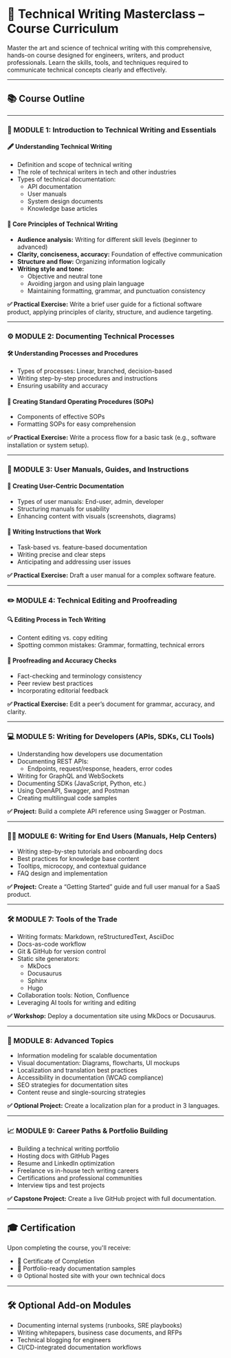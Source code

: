 # 🧠 Technical Writing Masterclass – Course Curriculum

Master the art and science of technical writing with this comprehensive, hands-on course designed for engineers, writers, and product professionals. Learn the skills, tools, and techniques required to communicate technical concepts clearly and effectively.

---

## 📚 Course Outline

---

### 🧱 MODULE 1: Introduction to Technical Writing and Essentials

#### 🖋️ Understanding Technical Writing
- Definition and scope of technical writing  
- The role of technical writers in tech and other industries  
- Types of technical documentation:  
  - API documentation  
  - User manuals  
  - System design documents  
  - Knowledge base articles

#### 🧭 Core Principles of Technical Writing
- **Audience analysis:** Writing for different skill levels (beginner to advanced)  
- **Clarity, conciseness, accuracy:** Foundation of effective communication  
- **Structure and flow:** Organizing information logically  
- **Writing style and tone:**  
  - Objective and neutral tone  
  - Avoiding jargon and using plain language  
  - Maintaining formatting, grammar, and punctuation consistency  

**✅ Practical Exercise:** Write a brief user guide for a fictional software product, applying principles of clarity, structure, and audience targeting.

---

### ⚙️ MODULE 2: Documenting Technical Processes

#### 🛠️ Understanding Processes and Procedures
- Types of processes: Linear, branched, decision-based  
- Writing step-by-step procedures and instructions  
- Ensuring usability and accuracy  

#### 📄 Creating Standard Operating Procedures (SOPs)
- Components of effective SOPs  
- Formatting SOPs for easy comprehension  

**✅ Practical Exercise:** Write a process flow for a basic task (e.g., software installation or system setup).

---

### 📘 MODULE 3: User Manuals, Guides, and Instructions

#### 👥 Creating User-Centric Documentation
- Types of user manuals: End-user, admin, developer  
- Structuring manuals for usability  
- Enhancing content with visuals (screenshots, diagrams)

#### 🧾 Writing Instructions that Work
- Task-based vs. feature-based documentation  
- Writing precise and clear steps  
- Anticipating and addressing user issues  

**✅ Practical Exercise:** Draft a user manual for a complex software feature.

---

### ✏️ MODULE 4: Technical Editing and Proofreading

#### 🔍 Editing Process in Tech Writing
- Content editing vs. copy editing  
- Spotting common mistakes: Grammar, formatting, technical errors

#### 🧪 Proofreading and Accuracy Checks
- Fact-checking and terminology consistency  
- Peer review best practices  
- Incorporating editorial feedback

**✅ Practical Exercise:** Edit a peer’s document for grammar, accuracy, and clarity.

---

### 💻 MODULE 5: Writing for Developers (APIs, SDKs, CLI Tools)

- Understanding how developers use documentation  
- Documenting REST APIs:
  - Endpoints, request/response, headers, error codes  
- Writing for GraphQL and WebSockets  
- Documenting SDKs (JavaScript, Python, etc.)  
- Using OpenAPI, Swagger, and Postman  
- Creating multilingual code samples

**✅ Project:** Build a complete API reference using Swagger or Postman.

---

### 🧑‍💻 MODULE 6: Writing for End Users (Manuals, Help Centers)

- Writing step-by-step tutorials and onboarding docs  
- Best practices for knowledge base content  
- Tooltips, microcopy, and contextual guidance  
- FAQ design and implementation

**✅ Project:** Create a “Getting Started” guide and full user manual for a SaaS product.

---

### 🛠️ MODULE 7: Tools of the Trade

- Writing formats: Markdown, reStructuredText, AsciiDoc  
- Docs-as-code workflow  
- Git & GitHub for version control  
- Static site generators:
  - MkDocs  
  - Docusaurus  
  - Sphinx  
  - Hugo  
- Collaboration tools: Notion, Confluence  
- Leveraging AI tools for writing and editing

**✅ Workshop:** Deploy a documentation site using MkDocs or Docusaurus.

---

### 🚀 MODULE 8: Advanced Topics

- Information modeling for scalable documentation  
- Visual documentation: Diagrams, flowcharts, UI mockups  
- Localization and translation best practices  
- Accessibility in documentation (WCAG compliance)  
- SEO strategies for documentation sites  
- Content reuse and single-sourcing strategies

**✅ Optional Project:** Create a localization plan for a product in 3 languages.

---

### 📈 MODULE 9: Career Paths & Portfolio Building

- Building a technical writing portfolio  
- Hosting docs with GitHub Pages  
- Resume and LinkedIn optimization  
- Freelance vs in-house tech writing careers  
- Certifications and professional communities  
- Interview tips and test projects

**✅ Capstone Project:** Create a live GitHub project with full documentation.

---

## 🎓 Certification

Upon completing the course, you'll receive:
- 📜 Certificate of Completion  
- 📁 Portfolio-ready documentation samples  
- 🌐 Optional hosted site with your own technical docs  

---

## 🛠️ Optional Add-on Modules

- Documenting internal systems (runbooks, SRE playbooks)  
- Writing whitepapers, business case documents, and RFPs  
- Technical blogging for engineers  
- CI/CD-integrated documentation workflows
